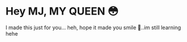 <!DOCTYPE html>
<html lang="en">
<head>
  <meta charset="UTF-8">
  <title>Seb's Site</title>
</head>
<body>
  <h1>Hey MJ, MY QUEEN 😳</h1>
  <p>I made this just for you... heh, hope it made you smile 💖..im still learning hehe</p>
</body>
</html>
